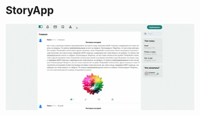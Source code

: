 # StoryApp
![Product Presentation Image](https://github.com/Blockbench90/StoryApp/blob/main/assetsMD/about.gif)
